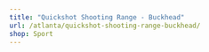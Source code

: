 ```yaml
---
title: "Quickshot Shooting Range - Buckhead"
url: /atlanta/quickshot-shooting-range-buckhead/
shop: Sport
---
```

